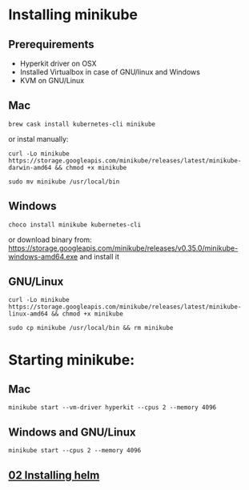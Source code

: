 # Installing minikube

## Prerequirements
- Hyperkit driver on OSX
- Installed Virtualbox in case of GNU/linux and Windows
- KVM on GNU/Linux

## Mac
```shell
brew cask install kubernetes-cli minikube
```
or instal manually:
```shell
curl -Lo minikube https://storage.googleapis.com/minikube/releases/latest/minikube-darwin-amd64 && chmod +x minikube

sudo mv minikube /usr/local/bin

```

## Windows

```shell
choco install minikube kubernetes-cli
```
or download binary from:
https://storage.googleapis.com/minikube/releases/v0.35.0/minikube-windows-amd64.exe
and install it

## GNU/Linux
```shell
curl -Lo minikube https://storage.googleapis.com/minikube/releases/latest/minikube-linux-amd64 && chmod +x minikube

sudo cp minikube /usr/local/bin && rm minikube
```

# Starting minikube:

## Mac
```shell
minikube start --vm-driver hyperkit --cpus 2 --memory 4096
```

## Windows and GNU/Linux
```shell
minikube start --cpus 2 --memory 4096
```

## [02 Installing helm](./02-helm.md)